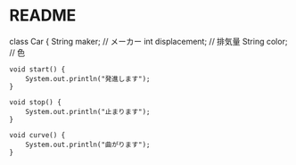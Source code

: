 # README

class Car {
	String maker; // メーカー
	int displacement; // 排気量
	String color; // 色
 
	void start() {
		System.out.println("発進します");
	}
 
	void stop() {
		System.out.println("止まります");
	}
 
	void curve() {
		System.out.println("曲がります");
	}


